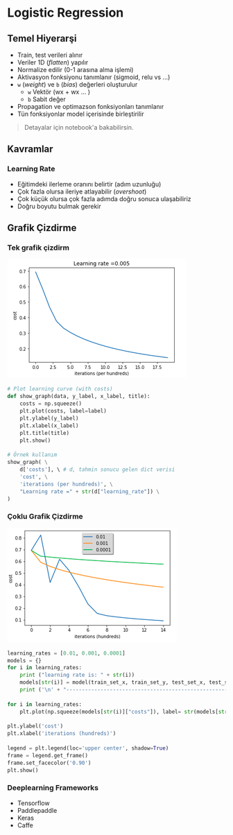 # Logistic Regression

## Temel Hiyerarşi

* Train, test verileri alınır
* Veriler 1D \(_flatten_\) yapılır
* Normalize edilir \(0-1 arasına alma işlemi\)
* Aktivasyon fonksiyonu tanımlanır \(sigmoid, relu vs ...\)
* `w` \(_weight_\) ve `b` \(_bias_\) değerleri oluşturulur
  * `w` Vektör \(wx + wx ... \)
  * `b` Sabit değer
* Propagation ve optimazson fonksiyonları tanımlanır
* Tün fonksiyonlar model içerisinde birleştirilir

> Detayalar için notebook'a bakabilirsin.

## Kavramlar

### Learning Rate

* Eğitimdeki ilerleme oranını belirtir \(adım uzunluğu\)
* Çok fazla olursa ileriye atlayabilir \(_overshoot_\)
* Çok küçük olursa çok fazla adımda doğru sonuca ulaşabiliriz
* Doğru boyutu bulmak gerekir

## Grafik Çizdirme

### Tek grafik çizdirm

![plot1](../../.gitbook/assets/python_plot0.png)

```python
# Plot learning curve (with costs)
def show_graph(data, y_label, x_label, title):
    costs = np.squeeze()
    plt.plot(costs, label=label)
    plt.ylabel(y_label)
    plt.xlabel(x_label)
    plt.title(title)
    plt.show()

# Örnek kullanım
show_graph( \
    d['costs'], \ # d, tahmin sonucu gelen dict verisi
    'cost', \
    'iterations (per hundreds)', \
    "Learning rate =" + str(d["learning_rate"]) \
)
```

### Çoklu Grafik Çizdirme

![plot1](../../.gitbook/assets/python_plot1.png)

```python
learning_rates = [0.01, 0.001, 0.0001]
models = {}
for i in learning_rates:
    print ("learning rate is: " + str(i))
    models[str(i)] = model(train_set_x, train_set_y, test_set_x, test_set_y, num_iterations = 1500, learning_rate = i, print_cost = False)
    print ('\n' + "-------------------------------------------------------" + '\n')

for i in learning_rates:
    plt.plot(np.squeeze(models[str(i)]["costs"]), label= str(models[str(i)]["learning_rate"]))

plt.ylabel('cost')
plt.xlabel('iterations (hundreds)')

legend = plt.legend(loc='upper center', shadow=True)
frame = legend.get_frame()
frame.set_facecolor('0.90')
plt.show()
```

### Deeplearning Frameworks

* Tensorflow
* Paddlepaddle
* Keras
* Caffe

